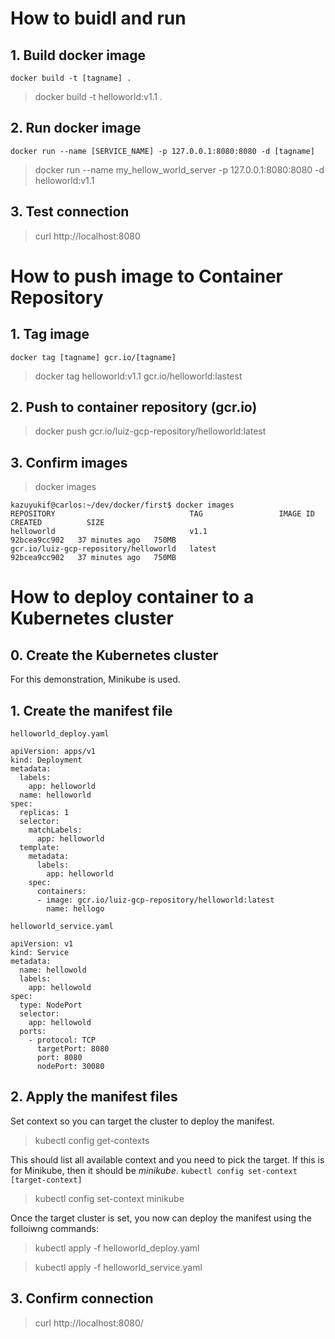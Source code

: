 # How to buidl and run
## 1. Build docker image
`docker build -t [tagname] .`
> docker build -t helloworld:v1.1 .

## 2. Run docker image
`docker run --name [SERVICE_NAME] -p 127.0.0.1:8080:8080 -d [tagname]`
> docker run --name my_hellow_world_server -p 127.0.0.1:8080:8080 -d helloworld:v1.1

## 3. Test connection
> curl http://localhost:8080

# How to push image to Container Repository
## 1. Tag image
`docker tag [tagname] gcr.io/[tagname]`
> docker tag helloworld:v1.1 gcr.io/helloworld:lastest

## 2. Push to container repository (gcr.io)
> docker push gcr.io/luiz-gcp-repository/helloworld:latest

## 3. Confirm images
> docker images
```
kazuyukif@carlos:~/dev/docker/first$ docker images
REPOSITORY                              TAG                 IMAGE ID       CREATED          SIZE
helloworld                              v1.1                92bcea9cc902   37 minutes ago   750MB
gcr.io/luiz-gcp-repository/helloworld   latest              92bcea9cc902   37 minutes ago   750MB
```

# How to deploy container to a Kubernetes cluster
## 0. Create the Kubernetes cluster
For this demonstration, Minikube is used.

## 1. Create the manifest file
`helloworld_deploy.yaml`
```
apiVersion: apps/v1
kind: Deployment
metadata:
  labels:
    app: helloworld
  name: helloworld
spec:
  replicas: 1
  selector:
    matchLabels:
      app: helloworld
  template:
    metadata:
      labels:
        app: helloworld
    spec:
      containers:
      - image: gcr.io/luiz-gcp-repository/helloworld:latest
        name: hellogo
```
`helloworld_service.yaml`
```
apiVersion: v1
kind: Service
metadata:
  name: hellowold
  labels:
    app: hellowold
spec:
  type: NodePort
  selector:
    app: hellowold
  ports:
    - protocol: TCP
      targetPort: 8080
      port: 8080
      nodePort: 30080
```

## 2. Apply the manifest files
Set context so you can target the cluster to deploy the manifest.
> kubectl config get-contexts

This should list all available context and you need to pick the target. If this
is for Minikube, then it should be *minikube*.
`kubectl config set-context [target-context]`
> kubectl config set-context minikube

Once the target cluster is set, you now can deploy the manifest using the
folloiwng commands:

> kubectl apply -f helloworld_deploy.yaml

> kubectl apply -f helloworld_service.yaml

## 3. Confirm connection
> curl http://localhost:8080/


